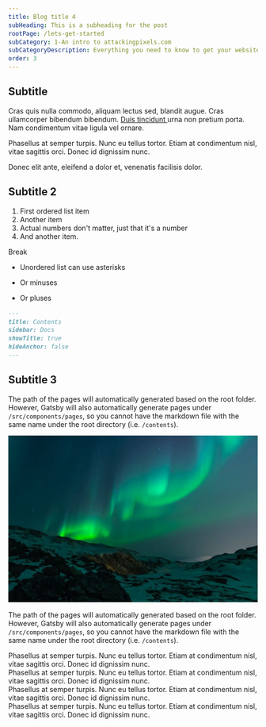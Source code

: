 ```yaml
---
title: Blog title 4
subHeading: This is a subheading for the post
rootPage: /lets-get-started
subCategory: 1-An intro to attackingpixels.com
subCategoryDescription: Everything you need to know to get your website up and running.
order: 3
---
```


## Subtitle

Cras quis nulla commodo, aliquam lectus sed, blandit augue. Cras ullamcorper bibendum bibendum. [Duis tincidunt ](/cat2)urna non pretium porta. Nam condimentum vitae ligula vel ornare.

Phasellus at semper turpis. Nunc eu tellus tortor. Etiam at condimentum nisl, vitae sagittis orci. Donec id dignissim nunc.

Donec elit ante, eleifend a dolor et, venenatis facilisis dolor.

## Subtitle 2

1. First ordered list item
2. Another item
3. Actual numbers don't matter, just that it's a number
4. And another item.

Break

- Unordered list can use asterisks

* Or minuses

- Or pluses

```markdown
---
title: Contents
sidebar: Docs
showTitle: true
hideAnchor: false
---
```

## Subtitle 3

The path of the pages will automatically generated based on the root folder. However, Gatsby will also automatically generate pages under `/src/components/pages`, so you cannot have the markdown file with the same name under the root directory (i.e. `/contents`).

![alt text](./image.jpg)

The path of the pages will automatically generated based on the root folder. However, Gatsby will also automatically generate pages under `/src/components/pages`, so you cannot have the markdown file with the same name under the root directory (i.e. `/contents`).

<div class='box-info'>
  <div class='box-inner'>
      <div class='box-contents'>Phasellus at semper turpis. Nunc eu tellus tortor. Etiam at condimentum nisl, vitae sagittis orci. Donec id dignissim nunc.</div>
  </div>
</div>

<div class='box-sucsess'>
  <div class='box-inner'>
      <div class='box-contents'>Phasellus at semper turpis. Nunc eu tellus tortor. Etiam at condimentum nisl, vitae sagittis orci. Donec id dignissim nunc.</div>
  </div>
</div>

<div class='box-warning'>
  <div class='box-inner'>
      <div class='box-contents'>Phasellus at semper turpis. Nunc eu tellus tortor. Etiam at condimentum nisl, vitae sagittis orci. Donec id dignissim nunc.</div>
  </div>
</div>

<div class='box-important'>
  <div class='box-inner'>
      <div class='box-contents'>Phasellus at semper turpis. Nunc eu tellus tortor. Etiam at condimentum nisl, vitae sagittis orci. Donec id dignissim nunc.</div>
  </div>
</div>
